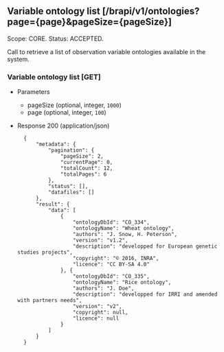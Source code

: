 ## Variable ontology list [/brapi/v1/ontologies?page={page}&pageSize={pageSize}]
Scope: CORE.
Status: ACCEPTED.

Call to retrieve a list of observation variable ontologies available in the system.

### Variable ontology list [GET]

+ Parameters
    + pageSize (optional, integer, `1000`)
    + page (optional, integer, `100`)

+ Response 200 (application/json)

        {
            "metadata": {
                "pagination": {
                    "pageSize": 2,
                    "currentPage": 0,
                    "totalCount": 12,
                    "totalPages": 6
                },
                "status": [],
                "datafiles": []
            },
            "result": {
                "data": [
                    {
                        "ontologyDbId": "CO_334",
                        "ontologyName": "Wheat ontology",
                        "authors": "J. Snow, H. Peterson",
                        "version": "v1.2",
                        "description": "developped for European genetic studies projects",
                        "copyright": "© 2016, INRA",
                        "licence": "CC BY-SA 4.0"
                    }, {
                        "ontologyDbId": "CO_335",
                        "ontologyName": "Rice ontology",
                        "authors": "J. Doe",
                        "description": "developped for IRRI and amended with partners needs",
                        "version": "v2",
                        "copyright": null,
                        "licence": null
                    }
                ]
            }
        }
